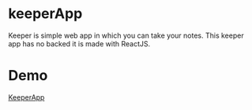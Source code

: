 # keeperApp
Keeper is simple web app in which you can take your notes. This keeper app has no backed it is made with ReactJS.
# Demo
[KeeperApp](https://anujkumar2017.github.io/keeperApp/)
